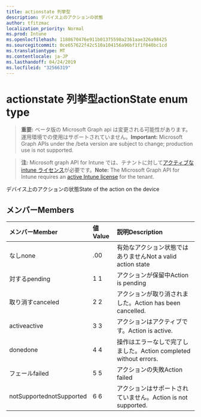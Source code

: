 ```yaml
---
title: actionstate 列挙型
description: デバイス上のアクションの状態
author: tfitzmac
localization_priority: Normal
ms.prod: Intune
ms.openlocfilehash: 1188670476e911b01375598a2361aae326a98425
ms.sourcegitcommit: 0ce657622f42c510a104156a96bf1f1f040bc1cd
ms.translationtype: MT
ms.contentlocale: ja-JP
ms.lasthandoff: 04/24/2019
ms.locfileid: "32566319"
---
```

# <a name="actionstate-enum-type"></a><span data-ttu-id="b821b-103">actionstate 列挙型</span><span class="sxs-lookup"><span data-stu-id="b821b-103">actionState enum type</span></span>

> <span data-ttu-id="b821b-104">**重要:** ベータ版の Microsoft Graph api は変更される可能性があります。運用環境での使用はサポートされていません。</span><span class="sxs-lookup"><span data-stu-id="b821b-104">**Important:** Microsoft Graph APIs under the /beta version are subject to change; production use is not supported.</span></span>

> <span data-ttu-id="b821b-105">**注:** Microsoft graph API for Intune では、テナントに対して[アクティブな intune ライセンス](https://go.microsoft.com/fwlink/?linkid=839381)が必要です。</span><span class="sxs-lookup"><span data-stu-id="b821b-105">**Note:** The Microsoft Graph API for Intune requires an [active Intune license](https://go.microsoft.com/fwlink/?linkid=839381) for the tenant.</span></span>

<span data-ttu-id="b821b-106">デバイス上のアクションの状態</span><span class="sxs-lookup"><span data-stu-id="b821b-106">State of the action on the device</span></span>

## <a name="members"></a><span data-ttu-id="b821b-107">メンバー</span><span class="sxs-lookup"><span data-stu-id="b821b-107">Members</span></span>
|<span data-ttu-id="b821b-108">メンバー</span><span class="sxs-lookup"><span data-stu-id="b821b-108">Member</span></span>|<span data-ttu-id="b821b-109">値</span><span class="sxs-lookup"><span data-stu-id="b821b-109">Value</span></span>|<span data-ttu-id="b821b-110">説明</span><span class="sxs-lookup"><span data-stu-id="b821b-110">Description</span></span>|
|:---|:---|:---|
|<span data-ttu-id="b821b-111">なし</span><span class="sxs-lookup"><span data-stu-id="b821b-111">none</span></span>|<span data-ttu-id="b821b-112">.0</span><span class="sxs-lookup"><span data-stu-id="b821b-112">0</span></span>|<span data-ttu-id="b821b-113">有効なアクション状態ではありません</span><span class="sxs-lookup"><span data-stu-id="b821b-113">Not a valid action state</span></span>|
|<span data-ttu-id="b821b-114">対する</span><span class="sxs-lookup"><span data-stu-id="b821b-114">pending</span></span>|<span data-ttu-id="b821b-115">1 </span><span class="sxs-lookup"><span data-stu-id="b821b-115">1</span></span>|<span data-ttu-id="b821b-116">アクションが保留中</span><span class="sxs-lookup"><span data-stu-id="b821b-116">Action is pending</span></span>|
|<span data-ttu-id="b821b-117">取り消す</span><span class="sxs-lookup"><span data-stu-id="b821b-117">canceled</span></span>|<span data-ttu-id="b821b-118">2 </span><span class="sxs-lookup"><span data-stu-id="b821b-118">2</span></span>|<span data-ttu-id="b821b-119">アクションが取り消されました。</span><span class="sxs-lookup"><span data-stu-id="b821b-119">Action has been cancelled.</span></span>|
|<span data-ttu-id="b821b-120">active</span><span class="sxs-lookup"><span data-stu-id="b821b-120">active</span></span>|<span data-ttu-id="b821b-121">3 </span><span class="sxs-lookup"><span data-stu-id="b821b-121">3</span></span>|<span data-ttu-id="b821b-122">アクションはアクティブです。</span><span class="sxs-lookup"><span data-stu-id="b821b-122">Action is active.</span></span>|
|<span data-ttu-id="b821b-123">done</span><span class="sxs-lookup"><span data-stu-id="b821b-123">done</span></span>|<span data-ttu-id="b821b-124">4 </span><span class="sxs-lookup"><span data-stu-id="b821b-124">4</span></span>|<span data-ttu-id="b821b-125">操作はエラーなしで完了しました。</span><span class="sxs-lookup"><span data-stu-id="b821b-125">Action completed without errors.</span></span>|
|<span data-ttu-id="b821b-126">フェール</span><span class="sxs-lookup"><span data-stu-id="b821b-126">failed</span></span>|<span data-ttu-id="b821b-127">5 </span><span class="sxs-lookup"><span data-stu-id="b821b-127">5</span></span>|<span data-ttu-id="b821b-128">アクションの失敗</span><span class="sxs-lookup"><span data-stu-id="b821b-128">Action failed</span></span>|
|<span data-ttu-id="b821b-129">notSupported</span><span class="sxs-lookup"><span data-stu-id="b821b-129">notSupported</span></span>|<span data-ttu-id="b821b-130">6 </span><span class="sxs-lookup"><span data-stu-id="b821b-130">6</span></span>|<span data-ttu-id="b821b-131">アクションはサポートされていません。</span><span class="sxs-lookup"><span data-stu-id="b821b-131">Action is not supported.</span></span>|





